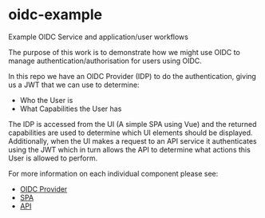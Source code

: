 # oidc-example
Example OIDC Service and application/user workflows

The purpose of this work is to demonstrate how we might use OIDC to manage authentication/authorisation for users using OIDC.

In this repo we have an OIDC Provider (IDP) to do the authentication, giving us a JWT that we can use to determine:

* Who the User is
* What Capabilities the User has

The IDP is accessed from the UI (A simple SPA using Vue) and the returned capabilities are used to determine which UI elements should be displayed. Additionally, when the UI makes a request to an API service it authenticates using the JWT which in turn allows the API to determine what actions this User is allowed to perform.

For more information on each individual component please see:

* [OIDC Provider](/oidc-provider-server)
* [SPA](/oidc-client-api)
* [API](/oidc-client-api)
